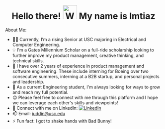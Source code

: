 <h1 align="center"> Hello there! <img src="https://raw.githubusercontent.com/nixin72/nixin72/master/wave.gif" 
         alt="Waving hand animated gif"
         height="45"
         width="45" /> My name is Imtiaz</h1>

About Me:
- 👨‍🎓 Currently, I’m a rising Senior at USC majoring in Electrical and Computer Engineering.
- 💡 I'm a Gates Millennium Scholar on a full-ride scholarship looking to further improve my product management, creative thinking, and technical skills. 
- 💫 I have over 2 years of experience in product management and software engineering. These include interning for Boeing over two consecutive summers, interning at a B2B startup, and personal projects and leadership.
- 🙌 As a current Engineering student, I'm always looking for ways to grow and reach my full potential.
- 😊 Please feel free to connect with me through this platform and I hope we can leverage each other's skills and viewpoints!
- 👯 Connect with me on LinkedIn: [![LinkedIn](https://img.shields.io/badge/LinkedIn-0077B5?style=for-the-badge&logo=linkedin&logoColor=white)](https://linkedin.com/in/imtiaz-uddin)
- 📫 Email: iuddin@usc.edu
- ⚡ Fun fact: I got to shake hands with Bad Bunny!
